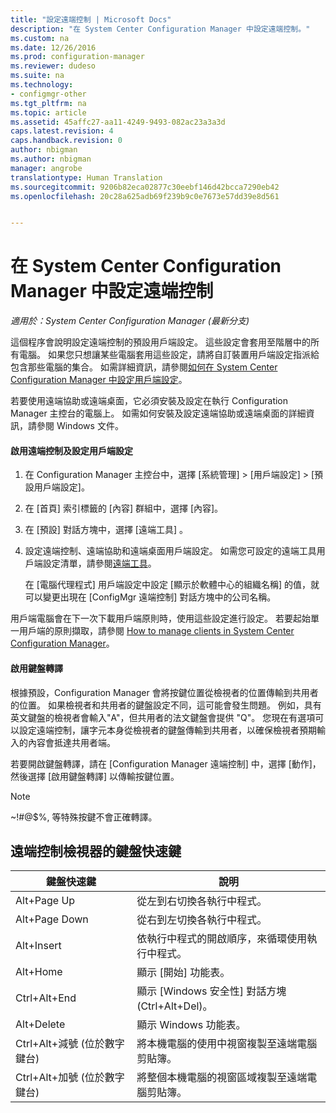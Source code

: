 ```yaml
---
title: "設定遠端控制 | Microsoft Docs"
description: "在 System Center Configuration Manager 中設定遠端控制。"
ms.custom: na
ms.date: 12/26/2016
ms.prod: configuration-manager
ms.reviewer: dudeso
ms.suite: na
ms.technology:
- configmgr-other
ms.tgt_pltfrm: na
ms.topic: article
ms.assetid: 45affc27-aa11-4249-9493-082ac23a3a3d
caps.latest.revision: 4
caps.handback.revision: 0
author: nbigman
ms.author: nbigman
manager: angrobe
translationtype: Human Translation
ms.sourcegitcommit: 9206b82eca02877c30eebf146d42bcca7290eb42
ms.openlocfilehash: 20c28a625adb69f239b9c0e7673e57dd39e8d561


---
```

# <a name="configuring-remote-control-in-system-center-configuration-manager"></a>在 System Center Configuration Manager 中設定遠端控制

*適用於：System Center Configuration Manager (最新分支)*

 這個程序會說明設定遠端控制的預設用戶端設定。 這些設定會套用至階層中的所有電腦。 如果您只想讓某些電腦套用這些設定，請將自訂裝置用戶端設定指派給包含那些電腦的集合。 如需詳細資訊，請參閱[如何在 System Center Configuration Manager 中設定用戶端設定](../../../../core/clients/deploy/configure-client-settings.md)。 

若要使用遠端協助或遠端桌面，它必須安裝及設定在執行 Configuration Manager 主控台的電腦上。 如需如何安裝及設定遠端協助或遠端桌面的詳細資訊，請參閱 Windows 文件。  

#### <a name="to-enable-remote-control-and-configure-client-settings"></a>啟用遠端控制及設定用戶端設定  

1.  在 Configuration Manager 主控台中，選擇 [系統管理] > [用戶端設定] > [預設用戶端設定]。  

4.  在 [首頁] 索引標籤的 [內容] 群組中，選擇 [內容]。  

5.  在 [預設] 對話方塊中，選擇 [遠端工具] 。  

6.  設定遠端控制、遠端協助和遠端桌面用戶端設定。 如需您可設定的遠端工具用戶端設定清單，請參閱[遠端工具](../../../../core/clients/deploy/about-client-settings.md#remote-tools)。  

    在 [電腦代理程式]  用戶端設定中設定 [顯示於軟體中心的組織名稱]  的值，就可以變更出現在 [ConfigMgr 遠端控制]  對話方塊中的公司名稱。  

 用戶端電腦會在下一次下載用戶端原則時，使用這些設定進行設定。 若要起始單一用戶端的原則擷取，請參閱 [How to manage clients in System Center Configuration Manager](../../../../core/clients/manage/manage-clients.md)。  

#### <a name="enable-keyboard-translation"></a>啟用鍵盤轉譯

根據預設，Configuration Manager 會將按鍵位置從檢視者的位置傳輸到共用者的位置。 如果檢視者和共用者的鍵盤設定不同，這可能會發生問題。 例如，具有英文鍵盤的檢視者會輸入"A"，但共用者的法文鍵盤會提供 "Q"。 您現在有選項可以設定遠端控制，讓字元本身從檢視者的鍵盤傳輸到共用者，以確保檢視者預期輸入的內容會抵達共用者端。

若要開啟鍵盤轉譯，請在 [Configuration Manager 遠端控制] 中，選擇 [動作]，然後選擇 [啟用鍵盤轉譯] 以傳輸按鍵位置。

> [!NOTE]
>
> ~!#@$%, 等特殊按鍵不會正確轉譯。


## <a name="keyboard-shortcuts-for-the-remote-control-viewer"></a>遠端控制檢視器的鍵盤快速鍵

|鍵盤快速鍵|說明|  
|-----------------------|-----------------|  
|Alt+Page Up|從左到右切換各執行中程式。|  
|Alt+Page Down|從右到左切換各執行中程式。|  
|Alt+Insert|依執行中程式的開啟順序，來循環使用執行中程式。|  
|Alt+Home|顯示 [開始]  功能表。|  
|Ctrl+Alt+End|顯示 [Windows 安全性] 對話方塊 (Ctrl+Alt+Del)。|  
|Alt+Delete|顯示 Windows 功能表。|  
|Ctrl+Alt+減號 (位於數字鍵台)|將本機電腦的使用中視窗複製至遠端電腦剪貼簿。|  
|Ctrl+Alt+加號 (位於數字鍵台)|將整個本機電腦的視窗區域複製至遠端電腦剪貼簿。|  



<!--HONumber=Dec16_HO5-->


